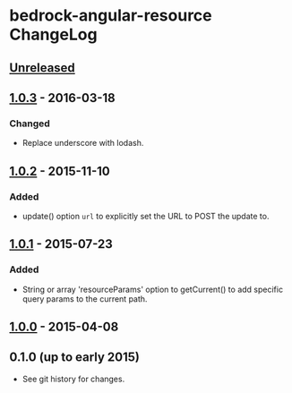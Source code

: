 # bedrock-angular-resource ChangeLog

## [Unreleased]

## [1.0.3] - 2016-03-18

### Changed
- Replace underscore with lodash.

## [1.0.2] - 2015-11-10

### Added
- update() option `url` to explicitly set the URL to POST the update to.

## [1.0.1] - 2015-07-23

### Added
- String or array 'resourceParams' option to getCurrent() to add specific query
  params to the current path.

## [1.0.0] - 2015-04-08

## 0.1.0 (up to early 2015)

- See git history for changes.

[Unreleased]: https://github.com/digitalbazaar/bedrock-angular-resource/compare/1.0.3...HEAD
[1.0.3]: https://github.com/digitalbazaar/bedrock-angular-resource/compare/1.0.2...1.0.3
[1.0.2]: https://github.com/digitalbazaar/bedrock-angular-resource/compare/1.0.1...1.0.2
[1.0.1]: https://github.com/digitalbazaar/bedrock-angular-resource/compare/1.0.0...1.0.1
[1.0.0]: https://github.com/digitalbazaar/bedrock-angular-resource/compare/0.1.0...1.0.0
